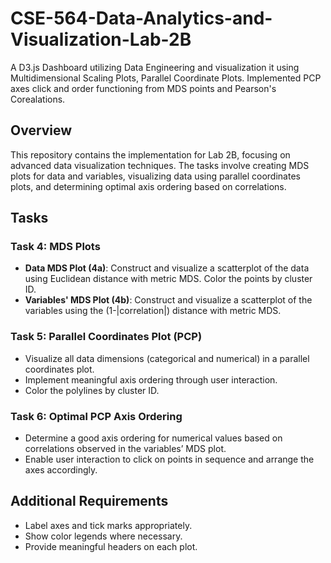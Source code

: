 # CSE-564-Data-Analytics-and-Visualization-Lab-2B
A D3.js Dashboard utilizing Data Engineering and visualization it using Multidimensional Scaling Plots, Parallel Coordinate Plots. Implemented PCP axes click and order functioning from MDS points and Pearson's Corealations.

## Overview
This repository contains the implementation for Lab 2B, focusing on advanced data visualization techniques. The tasks involve creating MDS plots for data and variables, visualizing data using parallel coordinates plots, and determining optimal axis ordering based on correlations.

## Tasks

### Task 4: MDS Plots
- **Data MDS Plot (4a)**: Construct and visualize a scatterplot of the data using Euclidean distance with metric MDS. Color the points by cluster ID.
- **Variables' MDS Plot (4b)**: Construct and visualize a scatterplot of the variables using the (1-|correlation|) distance with metric MDS.

### Task 5: Parallel Coordinates Plot (PCP)
- Visualize all data dimensions (categorical and numerical) in a parallel coordinates plot.
- Implement meaningful axis ordering through user interaction.
- Color the polylines by cluster ID.

### Task 6: Optimal PCP Axis Ordering
- Determine a good axis ordering for numerical values based on correlations observed in the variables’ MDS plot. 
- Enable user interaction to click on points in sequence and arrange the axes accordingly.

## Additional Requirements
- Label axes and tick marks appropriately.
- Show color legends where necessary.
- Provide meaningful headers on each plot.
